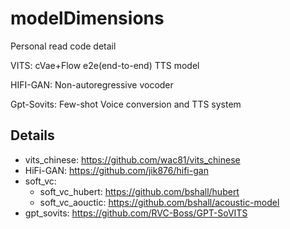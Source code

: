 # modelDimensions
Personal read code detail

VITS: cVae+Flow e2e(end-to-end) TTS model

HIFI-GAN: Non-autoregressive vocoder

Gpt-Sovits: Few-shot Voice conversion and TTS system
  
  
## Details
- vits_chinese: https://github.com/wac81/vits_chinese
- HiFi-GAN: https://github.com/jik876/hifi-gan
- soft_vc:
    - soft_vc_hubert: https://github.com/bshall/hubert
    - soft_vc_aouctic: https://github.com/bshall/acoustic-model
- gpt_sovits: https://github.com/RVC-Boss/GPT-SoVITS